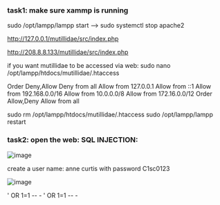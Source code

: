 ### task1: make sure xammp is running

sudo /opt/lampp/lampp start  --> 
sudo systemctl stop apache2

http://127.0.0.1/mutillidae/src/index.php

http://208.8.8.133/mutillidae/src/index.php

if you want mutillidae to be accessed via web:
sudo nano /opt/lampp/htdocs/mutillidae/.htaccess

Order Deny,Allow
Deny from all
Allow from 127.0.0.1
Allow from ::1
Allow from 192.168.0.0/16
Allow from 10.0.0.0/8
Allow from 172.16.0.0/12
Order Allow,Deny
Allow from all

sudo rm /opt/lampp/htdocs/mutillidae/.htaccess
sudo /opt/lampp/lampp restart

### task2: open the web: SQL INJECTION:

![image](https://github.com/user-attachments/assets/b565d468-aa2d-4c6d-99b0-d78910e672fb)

create a user name: anne curtis with password C1sc0123

![image](https://github.com/user-attachments/assets/ac571ec9-1f25-4b07-954e-b5b8ce838b7f)

' OR 1=1 -- -
' OR 1=1 -- -
